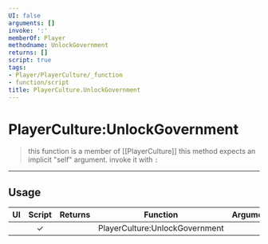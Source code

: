 ```yaml
---
UI: false
arguments: []
invoke: ':'
memberOf: Player
methodname: UnlockGovernment
returns: []
script: true
tags:
- Player/PlayerCulture/_function
- function/script
title: PlayerCulture.UnlockGovernment
---
```

# PlayerCulture:UnlockGovernment
> this function is a member of [[PlayerCulture]]
> this method expects an implicit "self" argument. invoke it with `:`
-----
## Usage
|  UI | Script | Returns | Function | Arguments |
|:---:|:------:|-------:|:--------:|:---------|
| |✓||PlayerCulture:UnlockGovernment||
